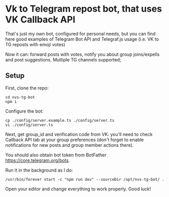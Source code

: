 # Vk to Telegram repost bot, that uses VK Callback API

That's just my own bot, configured for personal needs, but you can find here good 
examples of Telegram Bot API and Telegraf.js usage (i.e. VK to TG reposts with emoji votes)

Now it can: forward posts with votes, notify you about group joins/expells and post suggestions. Multiple TG channels supported;

## Setup
First, clone the repo: 
```git clone https://github.com/muerwre/nvs-tg-bot.git
cd nvs-tg-bot
npm i
```

Configure the bot:
```
cp ./config/server.example.ts ./config/server.ts
vi ./config/server.ts
```

Next, get group_id and verification code from VK: you'll need to check Callback API tab at your group preferences (don't forget to enable notifications for new posts and group member actions there).

You should also obtain bot token from BotFather https://core.telegram.org/bots.

Run it in the background as I do:

```/usr/bin/forever start -c "npm run dev" --sourceDir /opt/nvs-tg-bot/ .```

Open your editor and change everything to work properly. Good luck!
